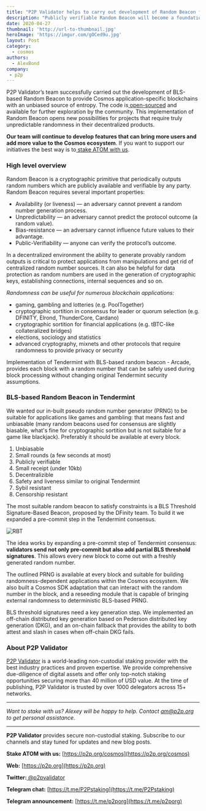 ```yaml
---
title: "P2P Validator helps to carry out development of Random Beacon for Cosmos"
description: "Publicly verifiable Random Beacon will become a foundation for gaming applications within Cosmos ecosystem"
date: 2020-04-27
thumbnail: 'http://url-to-thumbnail.jpg'
heroImage: 'https://imgur.com/gOCed9u.jpg'
layout: Post
category:
  - cosmos
authors:
  - AlexBond
company:
 - p2p
---
```


P2P Validator’s team successfully carried out the development of BLS-based Random Beacon to provide Cosmos application-specific blockchains with an unbiased source of entropy. The code is[ open-sourced](https://github.com/corestario/tendermint) and available for further exploration by the community. This implementation of Random Beacon opens new possibilities for projects that require truly unpredictable randomness in their decentralized products.

**Our team will continue to develop features that can bring more users and add more value to the Cosmos ecosystem**. If you want to support our initiatives the best way is to[ stake ATOM with us](https://p2p.org/cosmos).

### High level overview

Random Beacon is a cryptographic primitive that periodically outputs random numbers which are publicly available and verifiable by any party. Random Beacon requires several important properties:

- Availability (or liveness) — an adversary cannot prevent a random number generation process.
- Unpredictability — an adversary cannot predict the protocol outcome (a random value).
- Bias-resistance — an adversary cannot influence future values to their advantage.
- Public-Verifiability — anyone can verify the protocol’s outcome.

In a decentralized environment the ability to generate provably random outputs is critical to protect applications from manipulations and get rid of centralized random number sources. It can also be helpful for data protection as random numbers are used in the generation of cryptographic keys, establishing connections, internal sequences and so on. 

*Randomness can be useful for numerous blockchain applications:*

- gaming, gambling and lotteries (e.g. PoolTogether)
- cryptographic sortition in consensus for leader or quorum selection (e.g. DFINITY, Elrond, ThunderCore, Cardano)
- cryptographic sortition for financial applications (e.g. tBTC-like collateralized bridges)
- elections, sociology and statistics
- advanced cryptography, mixnets and other protocols that require randomness to provide privacy or security 

Implementation of Tendermint with BLS-based random beacon - Arcade, provides each block with a random number that can be safely used during block processing without changing original Tendermint security assumptions.

### BLS-based Random Beacon in Tendermint

We wanted our in-built pseudo random number generator (PRNG) to be suitable for applications like games and gambling: that means fast and unbiasable (many random beacons used for consensus are slightly biasable, what's fine for cryptographic sortition but is not suitable for a game like blackjack). Preferably it should be available at every block.

1. Unbiasable
2. Small rounds (a few seconds at most)
3. Publicly verifiable
4. Small receipt (under 10kb)
5. Decentralizible
6. Safety and liveness similar to original Tendermint
7. Sybil resistant
8. Censorship resistant

The most suitable random beacon to satisfy constraints is a BLS Threshold Signature-Based Beacon, proposed by the DFinity team. To build it we expanded a pre-commit step in the Tendermint consensus.

![RBT](https://imgur.com/kkYo5H6.jpg)

The idea works by expanding a pre-commit step of Tendermint consensus: **validators send not only pre-commit but also add partial BLS threshold signatures**. This allows every new block to come out with a freshly generated random number.

The outlined PRNG is available at every block and suitable for building randomness-dependent applications within the Cosmos ecosystem. We also built a Cosmos SDK adaptation that can interact with the random number in the block, and a reseeding module that is capable of bringing external randomness to deterministic BLS-based PRNG.

BLS threshold signatures need a key generation step. We implemented an off-chain distributed key generation based on Pederson distributed key generation (DKG), and an on-chain fallback that provides the ability to both attest and slash in cases when off-chain DKG fails.

### About P2P Validator

[P2P Validator](https://p2p.org) is a world-leading non-custodial staking provider with the best industry practices and proven expertise. We provide comprehensive due-diligence of digital assets and offer only top-notch staking opportunities securing more than 40 million of USD value. At the time of publishing, P2P Validator is trusted by over 1000 delegators across 15+ networks.

------

*Want to stake with us? Alexey will be happy to help. Contact am@p2p.org to get personal assistance.*

---

**P2P Validator** provides secure non-custodial staking. Subscribe to our channels and stay tuned for updates and new blog posts.

**Stake ATOM with us:** [https://p2p.org/cosmos](https://p2p.org/cosmos)

**Web:** [https://p2p.org](https://p2p.org)

**Twitter:**[ @p2pvalidator](https://twitter.com/p2pvalidator)

**Telegram chat:** [https://t.me/P2Pstaking](https://t.me/P2Pstaking)

**Telegram announcement:** [https://t.me/p2porg](https://t.me/p2porg)
